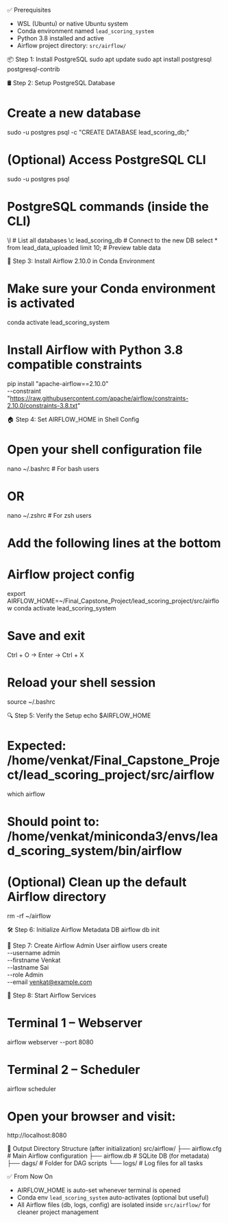 ✅ Prerequisites
- WSL (Ubuntu) or native Ubuntu system
- Conda environment named `lead_scoring_system`
- Python 3.8 installed and active
- Airflow project directory: `src/airflow/`

📦 Step 1: Install PostgreSQL
sudo apt update
sudo apt install postgresql postgresql-contrib

🛢️ Step 2: Setup PostgreSQL Database
# Create a new database
sudo -u postgres psql -c "CREATE DATABASE lead_scoring_db;"

# (Optional) Access PostgreSQL CLI
sudo -u postgres psql

# PostgreSQL commands (inside the CLI)
\l                             # List all databases
\c lead_scoring_db            # Connect to the new DB
select * from lead_data_uploaded limit 10;  # Preview table data

🐍 Step 3: Install Airflow 2.10.0 in Conda Environment
# Make sure your Conda environment is activated
conda activate lead_scoring_system

# Install Airflow with Python 3.8 compatible constraints
pip install "apache-airflow==2.10.0" \
  --constraint "https://raw.githubusercontent.com/apache/airflow/constraints-2.10.0/constraints-3.8.txt"

🏠 Step 4: Set AIRFLOW_HOME in Shell Config
# Open your shell configuration file
nano ~/.bashrc        # For bash users
# OR
nano ~/.zshrc         # For zsh users

# Add the following lines at the bottom
# Airflow project config
export AIRFLOW_HOME=~/Final_Capstone_Project/lead_scoring_project/src/airflow
conda activate lead_scoring_system

# Save and exit
Ctrl + O → Enter → Ctrl + X

# Reload your shell session
source ~/.bashrc

🔍 Step 5: Verify the Setup
echo $AIRFLOW_HOME
# Expected: /home/venkat/Final_Capstone_Project/lead_scoring_project/src/airflow

which airflow
# Should point to: /home/venkat/miniconda3/envs/lead_scoring_system/bin/airflow

# (Optional) Clean up the default Airflow directory
rm -rf ~/airflow

🛠️ Step 6: Initialize Airflow Metadata DB
airflow db init

👤 Step 7: Create Airflow Admin User
airflow users create \
    --username admin \
    --firstname Venkat \
    --lastname Sai \
    --role Admin \
    --email venkat@example.com

🚀 Step 8: Start Airflow Services

# Terminal 1 – Webserver
airflow webserver --port 8080

# Terminal 2 – Scheduler
airflow scheduler

# Open your browser and visit:
http://localhost:8080

📁 Output Directory Structure (after initialization)
src/airflow/
├── airflow.cfg         # Main Airflow configuration
├── airflow.db          # SQLite DB (for metadata)
├── dags/               # Folder for DAG scripts
└── logs/               # Log files for all tasks

✅ From Now On
- AIRFLOW_HOME is auto-set whenever terminal is opened
- Conda env `lead_scoring_system` auto-activates (optional but useful)
- All Airflow files (db, logs, config) are isolated inside `src/airflow/` for cleaner project management